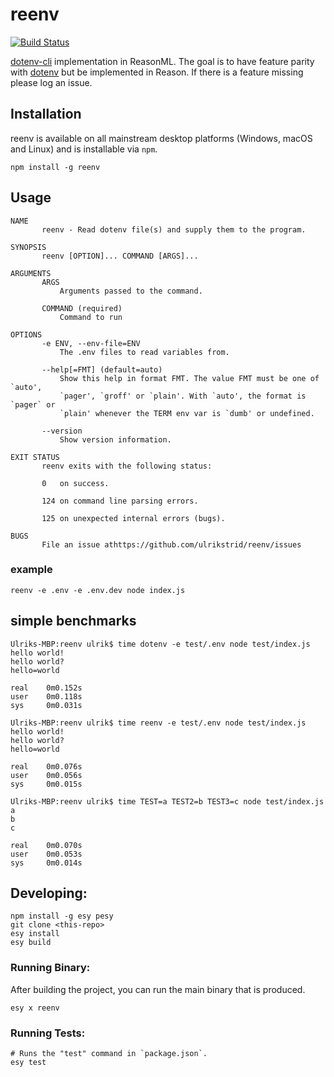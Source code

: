 # reenv

[![Build Status](https://strid.visualstudio.com/OSS/_apis/build/status/ulrikstrid.reenv?branchName=master)](https://strid.visualstudio.com/OSS/_build/latest?definitionId=23&branchName=master)

[dotenv-cli](https://github.com/entropitor/dotenv-cli) implementation in ReasonML. The goal is to have feature parity with [dotenv](https://github.com/motdotla/dotenv) but be implemented in Reason. If there is a feature missing please log an issue.

## Installation

reenv is available on all mainstream desktop platforms (Windows, macOS and Linux) and is installable via `npm`.

`npm install -g reenv`

## Usage

```
NAME
       reenv - Read dotenv file(s) and supply them to the program.

SYNOPSIS
       reenv [OPTION]... COMMAND [ARGS]...

ARGUMENTS
       ARGS
           Arguments passed to the command.

       COMMAND (required)
           Command to run

OPTIONS
       -e ENV, --env-file=ENV
           The .env files to read variables from.

       --help[=FMT] (default=auto)
           Show this help in format FMT. The value FMT must be one of `auto',
           `pager', `groff' or `plain'. With `auto', the format is `pager` or
           `plain' whenever the TERM env var is `dumb' or undefined.

       --version
           Show version information.

EXIT STATUS
       reenv exits with the following status:

       0   on success.

       124 on command line parsing errors.

       125 on unexpected internal errors (bugs).

BUGS
       File an issue athttps://github.com/ulrikstrid/reenv/issues
```

### example

`reenv -e .env -e .env.dev node index.js`

## simple benchmarks

```
Ulriks-MBP:reenv ulrik$ time dotenv -e test/.env node test/index.js
hello world!
hello world?
hello=world

real    0m0.152s
user    0m0.118s
sys     0m0.031s

Ulriks-MBP:reenv ulrik$ time reenv -e test/.env node test/index.js
hello world!
hello world?
hello=world

real    0m0.076s
user    0m0.056s
sys     0m0.015s

Ulriks-MBP:reenv ulrik$ time TEST=a TEST2=b TEST3=c node test/index.js
a
b
c

real    0m0.070s
user    0m0.053s
sys     0m0.014s
```

## Developing:

```
npm install -g esy pesy
git clone <this-repo>
esy install
esy build
```

### Running Binary:

After building the project, you can run the main binary that is produced.

```
esy x reenv
```

### Running Tests:

```
# Runs the "test" command in `package.json`.
esy test
```
